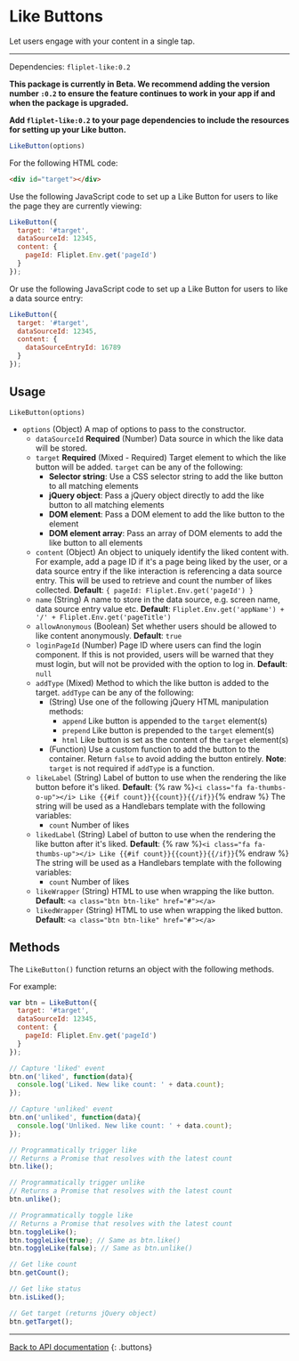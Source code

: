 # Like Buttons

Let users engage with your content in a single tap.

---

Dependencies: `fliplet-like:0.2`

**This package is currently in Beta. We recommend adding the version number `:0.2` to ensure the feature continues to work in your app if and when the package is upgraded.**

**Add `fliplet-like:0.2` to your page dependencies to include the resources for setting up your Like button.**

```js
LikeButton(options)
```

For the following HTML code:

```html
<div id="target"></div>
```

Use the following JavaScript code to set up a Like Button for users to like the page they are currently viewing:

```js
LikeButton({
  target: '#target',
  dataSourceId: 12345,
  content: {
    pageId: Fliplet.Env.get('pageId')
  }
});
```

Or use the following JavaScript code to set up a Like Button for users to like a data source entry:

```js
LikeButton({
  target: '#target',
  dataSourceId: 12345,
  content: {
    dataSourceEntryId: 16789
  }
});
```

## Usage

```
LikeButton(options)
```

* `options` (Object) A map of options to pass to the constructor.
  * `dataSourceId` **Required** (Number) Data source in which the like data will be stored.
  * `target` **Required** (Mixed - Required) Target element to which the like button will be added. `target` can be any of the following:
    * **Selector string**: Use a CSS selector string to add the like button to all matching elements
    * **jQuery object**: Pass a jQuery object directly to add the like button to all matching elements
    * **DOM element**: Pass a DOM element to add the like button to the element
    * **DOM element array**: Pass an array of DOM elements to add the like button to all elements
  * `content` (Object) An object to uniquely identify the liked content with. For example, add a page ID if it's a page being liked by the user, or a data source entry if the like interaction is referencing a data source entry. This will be used to retrieve and count the number of likes collected. **Default**: `{ pageId: Fliplet.Env.get('pageId') }`
  * `name` (String) A name to store in the data source, e.g. screen name, data source entry value etc. **Default**: `Fliplet.Env.get('appName') + '/' + Fliplet.Env.get('pageTitle')`
  * `allowAnonymous` (Boolean) Set whether users should be allowed to like content anonymously. **Default**: `true`
  * `loginPageId` (Number) Page ID where users can find the login component. If this is not provided, users will be warned that they must login, but will not be provided with the option to log in. **Default**: `null`
  * `addType` (Mixed) Method to which the like button is added to the target. `addType` can be any of the following:
    * (String) Use one of the following jQuery HTML manipulation methods:
      * `append` Like button is appended to the `target` element(s)
      * `prepend` Like button is prepended to the `target` element(s)
      * `html` Like button is set as the content of the `target` element(s)
    * (Function) Use a custom function to add the button to the container. Return `false` to avoid adding the button entirely. **Note**: `target` is not required if `addType` is a function.
  * `likeLabel` (String) Label of button to use when the rendering the like button before it's liked. **Default**: {% raw %}`<i class="fa fa-thumbs-o-up"></i> Like {{#if count}}{{count}}{{/if}}`{% endraw %} The string will be used as a Handlebars template with the following variables:
    * `count` Number of likes
  * `likedLabel` (String) Label of button to use when the rendering the like button after it's liked. **Default**: {% raw %}`<i class="fa fa-thumbs-up"></i> Like {{#if count}}{{count}}{{/if}}`{% endraw %} The string will be used as a Handlebars template with the following variables:
    * `count` Number of likes
  * `likeWrapper` (String) HTML to use when wrapping the like button. **Default**: `<a class="btn btn-like" href="#"></a>`
  * `likedWrapper` (String) HTML to use when wrapping the liked button. **Default**: `<a class="btn btn-like" href="#"></a>`

## Methods

The `LikeButton()` function returns an object with the following methods.

For example:

```js
var btn = LikeButton({
  target: '#target',
  dataSourceId: 12345,
  content: {
    pageId: Fliplet.Env.get('pageId')
  }
});

// Capture 'liked' event
btn.on('liked', function(data){
  console.log('Liked. New like count: ' + data.count);
});

// Capture 'unliked' event
btn.on('unliked', function(data){
  console.log('Unliked. New like count: ' + data.count);
});

// Programmatically trigger like
// Returns a Promise that resolves with the latest count
btn.like();

// Programmatically trigger unlike
// Returns a Promise that resolves with the latest count
btn.unlike();

// Programmatically toggle like
// Returns a Promise that resolves with the latest count
btn.toggleLike();
btn.toggleLike(true); // Same as btn.like()
btn.toggleLike(false); // Same as btn.unlike()

// Get like count
btn.getCount();

// Get like status
btn.isLiked();

// Get target (returns jQuery object)
btn.getTarget();
```

---

[Back to API documentation](../API-Documentation.md)
{: .buttons}